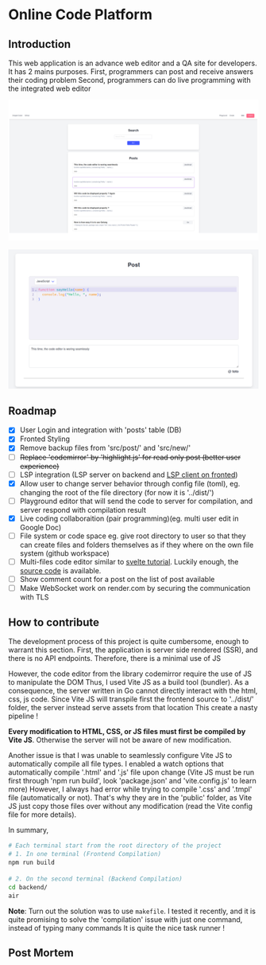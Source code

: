 # Online Code Platform

## Introduction

This web application is an advance web editor and a QA site for developers. It has 2 mains purposes.
First, programmers can post and receive answers their coding problem
Second, programmers can do live programming with the integrated web editor

![banner (list posts)](./assets/banner_1.png)

![banner (web editor)](./assets/banner_2.png)


## Roadmap

- [x] User Login and integration with 'posts' table (DB)
- [x] Fronted Styling
- [x] Remove backup files from 'src/post/' and 'src/new/'
- [ ] ~~Replace 'codemirror' by 'highlight.js' for read only post (better user experience)~~
- [ ] LSP integration (LSP server on backend and [LSP client on fronted](https://github.com/furqansoftware/codemirror-languageserver]))
- [x] Allow user to change server behavior through config file (toml), eg. changing the root of the file directory (for now it is '../dist/')
- [ ] Playground editor that will send the code to server for compilation, and server respond with compilation result
- [x] Live coding collaboraition (pair programming)(eg. multi user edit in Google Doc)
- [ ] File system or code space eg. give root directory to user so that they can create files and folders themselves as if they where on the own file system (github workspace)
- [ ] Multi-files code editor similar to [svelte tutorial](https://learn.svelte.dev/tutorial/media-elements). Luckily enough, the [source code](https://github.com/sveltejs/learn.svelte.dev) is available.
- [ ] Show comment count for a post on the list of post available
- [ ] Make WebSocket work on render.com by securing the communication with TLS

## How to contribute

The development process of this project is quite cumbersome, enough to warrant this section.
First, the application is server side rendered (SSR), and there is no API endpoints.
Therefore, there is a minimal use of JS

However, the code editor from the library codemirror require the use of JS to manipulate the DOM
Thus, I used Vite JS as a build tool (bundler).
As a consequence, the server written in Go cannot directly interact with the html, css, js code.
Since Vite JS will transpile first the frontend source to '../dist/' folder, the server instead serve assets from that location
This create a nasty pipeline !

**Every modification to HTML, CSS, or JS files must first be compiled by Vite JS**. Otherwise the server will not be aware of new modification.

Another issue is that I was unable to seamlessly configure Vite JS to automatically compile all file types.
I enabled a watch options that automatically compile '.html' and '.js' file upon change (Vite JS must be run first through 'npm run build', look 'package.json' and 'vite.config.js' to learn more)
However, I always had error while trying to compile '.css' and '.tmpl' file (automatically or not). That's why they are in the 'public' folder, as Vite JS just copy those files over without any modification (read the Vite config file for more details).

In summary,

```bash
# Each terminal start from the root directory of the project
# 1. In one terminal (Frontend Compilation)
npm run build

# 2. On the second terminal (Backend Compilation)
cd backend/
air
```

**Note**: Turn out the solution was to use `makefile`. I tested it recently, and it is quite promising to solve the 'compilation' issue with just one command, instead of typing many commands
It is quite the nice task runner !

## Post Mortem 
